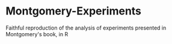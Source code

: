 # Montgomery-Experiments

Faithful reproduction of the analysis of experiments presented in Montgomery's book, in R